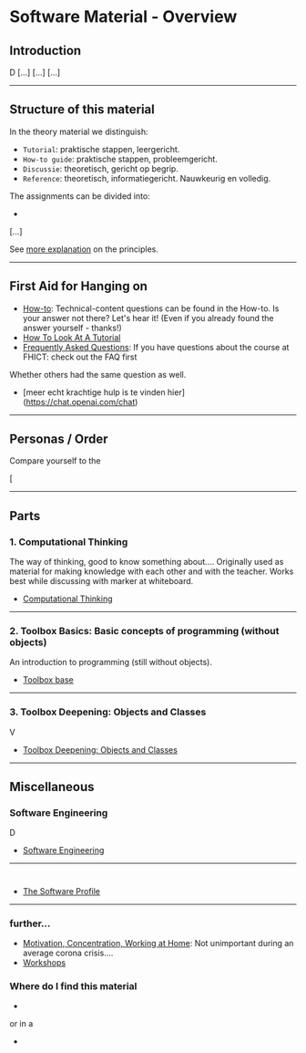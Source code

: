 <!-- TRANSLATED by md-translate -->
# Software Material - Overview

## Introduction

D [...]  [...]  [...]

---

## Structure of this material

In the theory material we distinguish:

* `Tutorial`: praktische stappen, leergericht.
* `How-to guide`: praktische stappen, probleemgericht.
* `Discussie`: theoretisch, gericht op begrip.
* `Reference`: theoretisch, informatiegericht. Nauwkeurig en volledig.

The assignments can be divided into:

*
[...]

See [more explanation](https://stasemsoft.github.io/softwarematerial/docs/meta) on the principles.

---

## First Aid for Hanging on

* [How-to](https://stasemsoft.github.io/softwarematerial/docs/basic/howto): Technical-content questions can be found in the How-to. Is your answer not there? Let's hear it! (Even if you already found the answer yourself - thanks!)
* [How To Look At A Tutorial](docs/process/howtoLookAtATutorial.md)
* [Frequently Asked Questions](https://stasemsoft.github.io/softwarematerial/docs/FAQ): If you have questions about the course at FHICT: check out the FAQ first

Whether others had the same question as well.

* [meer echt krachtige hulp is te vinden
hier] (https://chat.openai.com/chat)

---

## Personas / Order

Compare yourself to the

[

---

## Parts

### 1. Computational Thinking

The way of thinking, good to know something about.... Originally used as material for making knowledge with each other and with the teacher. Works best while discussing with marker at whiteboard.

* [Computational Thinking](https://stasemsoft.github.io/softwarematerial/docs/computational)

---

### 2. Toolbox Basics: Basic concepts of programming (without objects)

An introduction to programming (still without objects).

* [Toolbox base](https://stasemsoft.github.io/softwarematerial/docs/basic/)

---

### 3. Toolbox Deepening: Objects and Classes

V

* [Toolbox Deepening: Objects and Classes](https://stasemsoft.github.io/softwarematerial/docs/objects/)

---

## Miscellaneous

### Software Engineering

D

* [Software Engineering](https://stasemsoft.github.io/softwarematerial/docs/software%20engineering/)

---

#

* [The Software Profile](https://stasemsoft.github.io/softwarematerial/docs/softwareprofiel/)

---

### further...

* [Motivation, Concentration, Working at Home](docs/process/motivation-concentration): Not unimportant during an average corona crisis....
* [Workshops](https://stasemsoft.github.io/softwarematerial/docs/workshops/)

### Where do I find this material

*

or in a

*